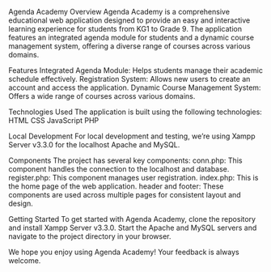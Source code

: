 Agenda Academy
Overview
Agenda Academy is a comprehensive educational web application designed to provide an easy and interactive learning experience for students from KG1 to Grade 9. The application features an integrated agenda module for students and a dynamic course management system, offering a diverse range of courses across various domains.

Features
Integrated Agenda Module: Helps students manage their academic schedule effectively.
Registration System: Allows new users to create an account and access the application.
Dynamic Course Management System: Offers a wide range of courses across various domains.

Technologies Used
The application is built using the following technologies:
HTML
CSS
JavaScript
PHP

Local Development
For local development and testing, we’re using Xampp Server v3.3.0 for the localhost Apache and MySQL.

Components
The project has several key components:
conn.php: This component handles the connection to the localhost and database.
register.php: This component manages user registration.
index.php: This is the home page of the web application.
header and footer: These components are used across multiple pages for consistent layout and design.

Getting Started
To get started with Agenda Academy, clone the repository and install Xampp Server v3.3.0. Start the Apache and MySQL servers and navigate to the project directory in your browser.

We hope you enjoy using Agenda Academy! Your feedback is always welcome.

